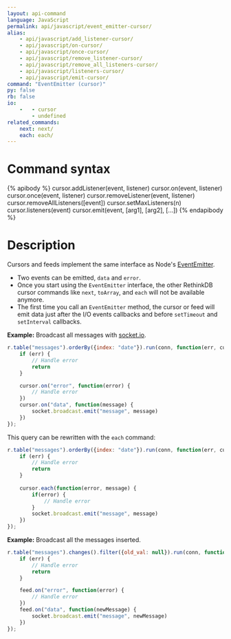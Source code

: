 ```yaml
---
layout: api-command
language: JavaScript
permalink: api/javascript/event_emitter-cursor/
alias:
    - api/javascript/add_listener-cursor/
    - api/javascript/on-cursor/
    - api/javascript/once-cursor/
    - api/javascript/remove_listener-cursor/
    - api/javascript/remove_all_listeners-cursor/
    - api/javascript/listeners-cursor/
    - api/javascript/emit-cursor/
command: "EventEmitter (cursor)"
py: false
rb: false
io:
    -   - cursor 
        - undefined
related_commands:
    next: next/
    each: each/
---
```


# Command syntax #

{% apibody %}
cursor.addListener(event, listener)
cursor.on(event, listener)
cursor.once(event, listener)
cursor.removeListener(event, listener)
cursor.removeAllListeners([event])
cursor.setMaxListeners(n)
cursor.listeners(event)
cursor.emit(event, [arg1], [arg2], [...])
{% endapibody %}

# Description #

Cursors and feeds implement the same interface as Node's [EventEmitter][ee].

[ee]: http://nodejs.org/api/events.html#events_class_events_eventemitter

- Two events can be emitted, `data` and `error`.
- Once you start using the `EventEmitter` interface, the other RethinkDB cursor commands like `next`, `toArray`, and `each` will not be available anymore.
- The first time you call an `EventEmitter` method, the cursor or feed will emit data just after the I/O events callbacks and before `setTimeout` and `setInterval` callbacks.


__Example:__ Broadcast all messages with [socket.io](http://socket.io).

```js
r.table("messages").orderBy({index: "date"}).run(conn, function(err, cursor) {
    if (err) {
        // Handle error
        return
    }

    cursor.on("error", function(error) {
        // Handle error
    })
    cursor.on("data", function(message) {
        socket.broadcast.emit("message", message)
    })
});
```

This query can be rewritten with the `each` command:

```js
r.table("messages").orderBy({index: "date"}).run(conn, function(err, cursor) {
    if (err) {
        // Handle error
        return
    }
    
    cursor.each(function(error, message) {
        if(error) {
            // Handle error
        }
        socket.broadcast.emit("message", message)
    })
});
```


__Example:__ Broadcast all the messages inserted.

```js
r.table("messages").changes().filter({old_val: null}).run(conn, function(err, feed) {
    if (err) {
        // Handle error
        return
    }

    feed.on("error", function(error) {
        // Handle error
    })
    feed.on("data", function(newMessage) {
        socket.broadcast.emit("message", newMessage)
    })
});
```
